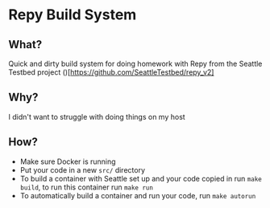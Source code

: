 # Repy Build System
## What?
Quick and dirty build system for doing homework with Repy from the Seattle Testbed project ()[https://github.com/SeattleTestbed/repy_v2]

## Why?
I didn't want to struggle with doing things on my host

## How?
- Make sure Docker is running
- Put your code in a new `src/` directory
- To build a container with Seattle set up and your code copied in run `make build`, to run this container run `make run`
- To automatically build a container and run your code, run `make autorun`
